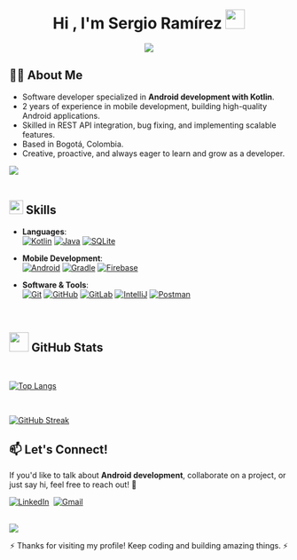 
<h1 align="center"><b>Hi , I'm Sergio Ramírez </b><img src="https://media.giphy.com/media/hvRJCLFzcasrR4ia7z/giphy.gif" width="35"></h1>
<!--  -->
<p align="center">
  <img src="https://readme-typing-svg.herokuapp.com?font=Fira+Code&color=00FFAA&size=22&center=true&vCenter=true&width=600&height=100&lines=🤖+.+.+.+Hi+there!;Android+Developer+🔧📱;Always+leveling+up!+🚀;Lightning-fast+learner+⚡;Bogotá,+Capital+District+🌆;One+line+at+a+time+.+.+.">
</p>
	
## 👨‍💻 About Me

- Software developer specialized in **Android development with Kotlin**.  
- 2 years of experience in mobile development, building high-quality Android applications.  
- Skilled in REST API integration, bug fixing, and implementing scalable features.  
- Based in Bogotá, Colombia.
- Creative, proactive, and always eager to learn and grow as a developer.


<img src="https://user-images.githubusercontent.com/73097560/115834477-dbab4500-a447-11eb-908a-139a6edaec5c.gif"><br><br>


## <img src="https://media2.giphy.com/media/QssGEmpkyEOhBCb7e1/giphy.gif?cid=ecf05e47a0n3gi1bfqntqmob8g9aid1oyj2wr3ds3mg700bl&rid=giphy.gif" width ="25"><b> Skills</b>

<p align="center">

- **Languages**:  
  [![Kotlin](https://skillicons.dev/icons?i=kotlin)](https://skillicons.dev)
  [![Java](https://skillicons.dev/icons?i=java)](https://skillicons.dev)
  [![SQLite](https://skillicons.dev/icons?i=sqlite)](https://skillicons.dev)

- **Mobile Development**:  
  [![Android](https://skillicons.dev/icons?i=androidstudio)](https://skillicons.dev)
  [![Gradle](https://skillicons.dev/icons?i=gradle)](https://skillicons.dev)
  [![Firebase](https://skillicons.dev/icons?i=firebase)](https://skillicons.dev)

- **Software & Tools**:  
  [![Git](https://skillicons.dev/icons?i=git)](https://skillicons.dev)
  [![GitHub](https://skillicons.dev/icons?i=github)](https://skillicons.dev)
  [![GitLab](https://skillicons.dev/icons?i=gitlab)](https://skillicons.dev)
  [![IntelliJ](https://skillicons.dev/icons?i=idea)](https://skillicons.dev)
  [![Postman](https://skillicons.dev/icons?i=postman)](https://skillicons.dev)

</p>

<br>

## <img src="https://media.giphy.com/media/iY8CRBdQXODJSCERIr/giphy.gif" width="35"><b> GitHub Stats </b>
<br>

<p align="center">

[![Top Langs](https://github-readme-stats.vercel.app/api/top-langs/?username=SergioRamirezM&langs_count=8&theme=react&layout=compact)](https://github.com/SergioRamirezM/github-readme-stats)  

<br>  

[![GitHub Streak](https://github-readme-streak-stats.herokuapp.com?user=SergioRamirezM&theme=react)](https://git.io/streak-stats)

</p>

## 📫 Let's Connect!

If you'd like to talk about **Android development**, collaborate on a project, or just say hi, feel free to reach out! 🚀

[![LinkedIn](https://img.shields.io/badge/LinkedIn-0077B5?style=for-the-badge&logo=linkedin&logoColor=white)](https://www.linkedin.com/in/sergioramirezmdev/)&nbsp;
[![Gmail](https://img.shields.io/badge/Gmail-D14836?style=for-the-badge&logo=gmail&logoColor=white)](mailto:sergio.ramirez.dev@gmail.com)  

<br>  

<img src="https://user-images.githubusercontent.com/73097560/115834477-dbab4500-a447-11eb-908a-139a6edaec5c.gif">

<p align="center">⚡ Thanks for visiting my profile! Keep coding and building amazing things. ⚡</p>
